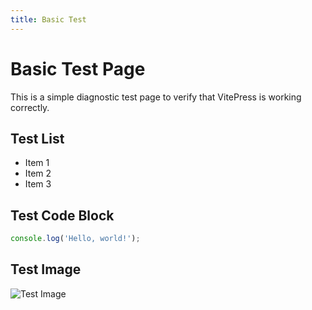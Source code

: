 ```yaml
---
title: Basic Test
---
```


# Basic Test Page

This is a simple diagnostic test page to verify that VitePress is working correctly.

## Test List

- Item 1
- Item 2
- Item 3

## Test Code Block

```js
console.log('Hello, world!');
```

## Test Image

![Test Image](/media/thumbnails/vimeo-552620356.jpg)
